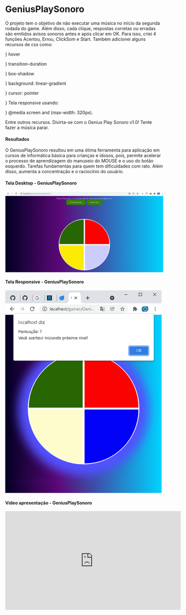 # GeniusPlaySonoro
O projeto tem o objetivo de não executar uma música no início da segunda rodada do game. Além disso, cada clique, respostas corretas ou erradas são emitidos avisos sonoros antes e após clicar em OK. Para isso, criei 4 funções Acertou, Errou, ClickSom e Start. Também adicionei alguns recursos de css como:
<p>} hover </p>
<p>} transition-duration</p>
<p>} box-shadow</p>
<p>} background: linear-gradient</p>
<p>} cursor: pointer</p>
<p>} Tela responsive usando:</p>
<p>} @media screen and (max-width: 320px).</p>
Entre outros recursos. Divirta-se com o Genius Play Sonoro v1.0! Tente fazer a música parar.
<h4>Resultados</h4>
<p>O GeniusPlaySonoro resultou em uma ótima ferramenta para aplicação em cursos de informática básica para crianças e idosos, pois, permite acelerar o processo de aprendizagem do manuseio do MOUSE e o uso do botão esquerdo. Tarefas fundamentas para quem tem dificuldades com rato. Além disso, aumenta a concentração e o raciocínio do usuário.</p> 
<h4>Tela Desktop - GeniusPlaySonoro </h4>
<img src="https://raw.githubusercontent.com/DalmoMendes/GeniusPlaySonoro/master/GeniusPlaySonoro-Front-end-Start.bmp"/>
<h4>Tela Responsive - GeniusPlaySonoro </h4>
<img src="https://raw.githubusercontent.com/DalmoMendes/GeniusPlaySonoro/master/Dalmo7ptsResponsive.bmp"/>
<h4> Vídeo apresentação - GeniusPlaySonoro </h4>

<iframe width="560" height="315" src="https://www.youtube.com/embed/NxMrVKON-u0" title="YouTube video player" frameborder="0" allow="accelerometer; autoplay; clipboard-write; encrypted-media; gyroscope; picture-in-picture" allowfullscreen></iframe>
